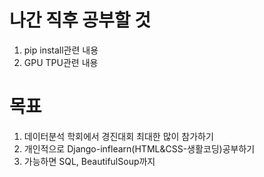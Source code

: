 # 나간 직후 공부할 것
1. pip install관련 내용 
2. GPU TPU관련 내용

# 목표
1. 데이터분석 학회에서 경진대회 최대한 많이 참가하기
2. 개인적으로 Django-inflearn(HTML&CSS-생활코딩)공부하기
3. 가능하면 SQL, BeautifulSoup까지 
